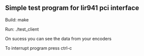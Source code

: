 Simple test program for lir941 pci interface
--

Build: make

Run: ./test_client

On sucess you can see the data from your encoders

To interrupt program press ctrl-c
